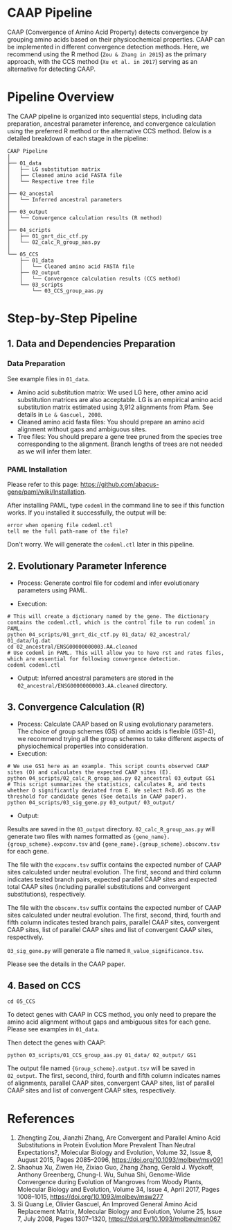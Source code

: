 # CAAP Pipeline
CAAP (Convergence of Amino Acid Property) detects convergence by grouping amino acids based on their physicochemical properties. CAAP can be implemented in different convergence detection methods. Here, we recommend using the R method (`Zou & Zhang in 2015`) as the primary approach, with the CCS method (`Xu et al. in 2017`) serving as an alternative for detecting CAAP.

# Pipeline Overview
The CAAP pipeline is organized into sequential steps, including data preparation, ancestral parameter inference, and convergence calculation using the preferred R method or the alternative CCS method. Below is a detailed breakdown of each stage in the pipeline:
```
CAAP Pipeline
│
├── 01_data
│   ├── LG substitution matrix
│   ├── Cleaned amino acid FASTA file
│   └── Respective tree file
│
├── 02_ancestal
│   └── Inferred ancestral parameters
│
├── 03_output
│   └── Convergence calculation results (R method)
│
├── 04_scripts
│   ├── 01_gnrt_dic_ctf.py
│   └── 02_calc_R_group_aas.py
│
└── 05_CCS
    ├── 01_data
    │   └── Cleaned amino acid FASTA file
    ├── 02_output
    │   └── Convergence calculation results (CCS method)
    └── 03_scripts
        └── 03_CCS_group_aas.py
```
# Step-by-Step Pipeline
## 1. Data and Dependencies Preparation
### Data Preparation
See example files in `01_data`.
- Amino acid substitution matrix: We used LG here, other amino acid substitution matrices are also acceptable. LG is an empirical amino acid substitution matrix estimated using 3,912 alignments from Pfam. See details in `Le & Gascuel, 2008`.
- Cleaned amino acid fasta files: You should prepare an amino acid alignment without gaps and ambiguous sites.
- Tree files: You should prepare a gene tree pruned from the species tree corresponding to the alignment. Branch lengths of trees are not needed as we will infer them later.

### PAML Installation
Please refer to this page: https://github.com/abacus-gene/paml/wiki/Installation.

After installing PAML, type `codeml` in the command line to see if this function works. If you installed it successfully, the output will be:
```
error when opening file codeml.ctl
tell me the full path-name of the file?
```
Don't worry. We will generate the `codeml.ctl` later in this pipeline.

## 2. Evolutionary Parameter Inference
- Process:
Generate control file for codeml and infer evolutionary parameters using PAML.

- Execution:
```
# This will create a dictionary named by the gene. The dictionary contains the codeml.ctl, which is the control file to run codeml in PAML.
python 04_scripts/01_gnrt_dic_ctf.py 01_data/ 02_ancestral/ 01_data/lg.dat
cd 02_ancestral/ENSG00000000003.AA.cleaned
# Use codeml in PAML. This will allow you to have rst and rates files, which are essential for following convergence detection.
codeml codeml.ctl
```
- Output:
Inferred ancestral parameters are stored in the `02_ancestral/ENSG00000000003.AA.cleaned` directory.

## 3. Convergence Calculation (R)
- Process:
Calculate CAAP based on R using evolutionary parameters. The choice of group schemes (GS) of amino acids is flexible (GS1-4), we recommend trying all the group schemes to take different aspects of physiochemical properties into consideration.
- Execution:
```
# We use GS1 here as an example. This script counts observed CAAP sites (O) and calculates the expected CAAP sites (E).
python 04_scripts/02_calc_R_group_aas.py 02_ancestral 03_output GS1
# This script summarizes the statistics, calculates R, and tests whether O significantly deviated from E. We select R<0.05 as the threshold for candidate genes (See details in CAAP paper).
python 04_scripts/03_sig_gene.py 03_output/ 03_output/
```
- Output:

Results are saved in the `03_output` directory. `02_calc_R_group_aas.py` will generate two files with names formatted as `{gene_name}.{group_scheme}.expconv.tsv` and `{gene_name}.{group_scheme}.obsconv.tsv` for each gene. 

The file with the `expconv.tsv` suffix contains the expected number of CAAP sites calculated under neutral evolution. The first, second and third column indicates tested branch pairs, expected parallel CAAP sites and expected total CAAP sites (including parallel substitutions and convergent substitutions), respectively.

The file with the `obsconv.tsv` suffix contains the expected number of CAAP sites calculated under neutral evolution. The first, second, third, fourth and fifth column indicates tested branch pairs, parallel CAAP sites, convergent CAAP sites, list of parallel CAAP sites and list of convergent CAAP sites, respectively.

`03_sig_gene.py` will generate a file named `R_value_significance.tsv`.

Please see the details in the CAAP paper.

## 4. Based on CCS
```
cd 05_CCS
```

To detect genes with CAAP in CCS method, you only need to prepare the amino acid alignment without gaps and ambiguous sites for each gene. Please see examples in `01_data`.

Then detect the genes with CAAP:
```
python 03_scripts/01_CCS_group_aas.py 01_data/ 02_output/ GS1
```
The output file named `{Group_scheme}.output.tsv` will be saved in `02_output`. The first, second, third, fourth and fifth column indicates names of alignments, parallel CAAP sites, convergent CAAP sites, list of parallel CAAP sites and list of convergent CAAP sites, respectively.

# References
1. Zhengting Zou, Jianzhi Zhang, Are Convergent and Parallel Amino Acid Substitutions in Protein Evolution More Prevalent Than Neutral Expectations?, Molecular Biology and Evolution, Volume 32, Issue 8, August 2015, Pages 2085–2096, https://doi.org/10.1093/molbev/msv091
2. Shaohua Xu, Ziwen He, Zixiao Guo, Zhang Zhang, Gerald J. Wyckoff, Anthony Greenberg, Chung-I. Wu, Suhua Shi, Genome-Wide Convergence during Evolution of Mangroves from Woody Plants, Molecular Biology and Evolution, Volume 34, Issue 4, April 2017, Pages 1008–1015, https://doi.org/10.1093/molbev/msw277
3. Si Quang Le, Olivier Gascuel, An Improved General Amino Acid Replacement Matrix, Molecular Biology and Evolution, Volume 25, Issue 7, July 2008, Pages 1307–1320, https://doi.org/10.1093/molbev/msn067


